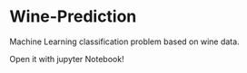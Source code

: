 # Wine-Prediction

Machine Learning classification problem based on wine data.

Open it with jupyter Notebook!
